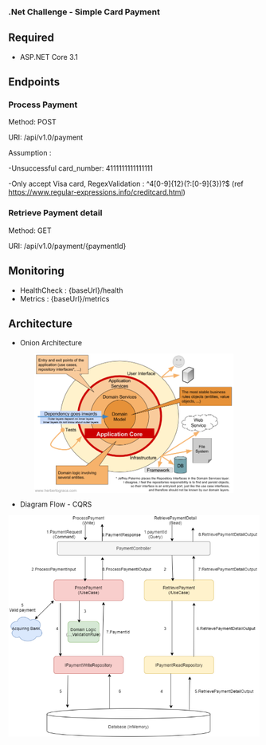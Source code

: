 ### .Net Challenge - Simple Card Payment

## Required
- ASP.NET Core 3.1

## Endpoints
### Process Payment

Method: POST

URI: /api/v1.0/payment

Assumption : 

-Unsuccessful card_number: 4111111111111111

-Only accept Visa card,  RegexValidation : ^4[0-9]{12}(?:[0-9]{3})?$ (ref https://www.regular-expressions.info/creditcard.html)

### Retrieve Payment detail

Method: GET

URI: /api/v1.0/payment/{paymentId}

## Monitoring
- HealthCheck : {baseUrl}/health
- Metrics : {baseUrl}/metrics

## Architecture
- Onion Architecture

<p align="center">
<img src="docs/onion-architecture.png" width="400" align="center">
</p>

- Diagram Flow - CQRS

![](docs/flow-diagram.png)


